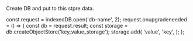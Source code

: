 Create DB and put to this stpre data.

const request = indexedDB.open('db-name', 2);
request.onupgradeneeded = () => {
    const db = request.result;
    const storage = db.createObjectStore('key_value_storage');
    storage.add(
        'value',
        'key',
    );
};